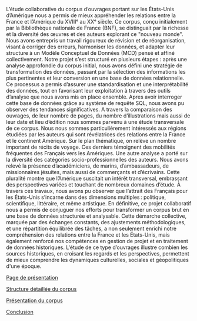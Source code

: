   L’étude collaborative du corpus d’ouvrages portant sur les États-Unis d’Amérique nous a permis de mieux appréhender les relations entre la France et l’Amérique du XVIIIᵉ au XXᵉ siècle. Ce corpus, conçu initialement par la Bibliothèque nationale de France (BNF), se distinguait par la richesse et la diversité des œuvres et des auteurs explorant ce "nouveau monde". Nous avons entrepris un travail rigoureux de révision et de réorganisation, visant à corriger des erreurs, harmoniser les données, et adapter leur structure à un Modèle Conceptuel de Données (MCD) pensé et affiné collectivement.
	Notre projet s’est structuré en plusieurs étapes : après une analyse approfondie du corpus initial, nous avons défini une stratégie de transformation des données, passant par la sélection des informations les plus pertinentes et leur conversion en une base de données relationnelle. Ce processus a permis d’assurer une standardisation et une interprétabilité des données, tout en favorisant leur exploitation à travers des outils d’analyse que nous avons mis en place ensemble.
	Apres avoir interroger cette base de données grâce au système de requête SQL, nous avons pu observer des tendances significatives. A travers la comparaison des ouvrages, de leur nombre de pages, du nombre d’illustrations mais aussi de leur date et lieu d’édition nous sommes parvenu à une étude transversale de ce corpus. Nous nous sommes particulièrement intéressés aux régions étudiées par les auteurs qui sont révélatrices des relations entre la France et le continent Amérique. Sur le plan thématique, on relève un nombre important de récits de voyage. Ces derniers témoignent des mobilités fréquentes des Français vers les Amériques. Une autre analyse a porté sur la diversité des catégories socio-professionnelles des auteurs. Nous avons relevé la présence d’académiciens, de marins, d’ambassadeurs, de missionnaires jésuites, mais aussi de commerçants et d’écrivains. Cette pluralité montre que l’Amérique suscitait un intérêt transversal, embrassant des perspectives variées et touchant de nombreux domaines d’étude. À travers ces travaux, nous avons pu observer que l’attrait des Français pour les États-Unis s’incarne dans des dimensions multiples : politique, scientifique, littéraire, et même artistique.
	En définitive, ce projet collaboratif nous a permis de conjuguer nos efforts pour transformer un corpus brut en une base de données structurée et analysable. Cette démarche collective, marquée par des échanges constants, des ajustements méthodologiques, et une répartition équilibrée des tâches, a non seulement enrichi notre compréhension des relations entre la France et les États-Unis, mais également renforcé nos compétences en gestion de projet et en traitement de données historiques. L'étude de ce type d’ouvrages illustre combien les sources historiques, en croisant les regards et les perspectives, permettent de mieux comprendre les dynamiques culturelles, sociales et géopolitiques d'une époque. 

[Page de présentation](/Présentation.md)

[Structure détaillée du corpus](https://github.com/GeoffroyZhang/L3_Amerique/blob/main/Analyses/Analyses.md)

[Présentation du corpus](https://github.com/GeoffroyZhang/L3_Amerique/blob/main/Corpus/Présentation_corpus.md)

[Conclusion](https://github.com/GeoffroyZhang/L3_Amerique/blob/main/BDD/Présentation_BDD.md)

